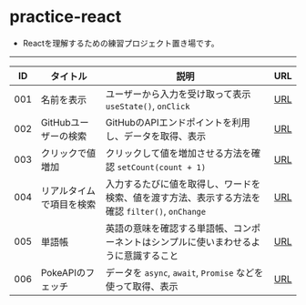 # practice-react

- Reactを理解するための練習プロジェクト置き場です。

---

| ID | タイトル | 説明 | URL |
|----------|----------|----------|----------|
| 001 | 名前を表示 | ユーザーから入力を受け取って表示 `useState()`, `onClick` | [URL](https://pss-aileen.github.io/practice-react/001-show/) |
| 002 | GitHubユーザーの検索 | GitHubのAPIエンドポイントを利用し、データを取得、表示 | [URL](https://pss-aileen.github.io/practice-react/002-search-github-user/) |
| 003 | クリックで値増加 | クリックして値を増加させる方法を確認 `setCount(count + 1)` | [URL](https://pss-aileen.github.io/practice-react/003-click-event/) |
| 004 | リアルタイムで項目を検索 | 入力するたびに値を取得し、ワードを検索、値を渡す方法、表示する方法を確認 `filter()`, `onChange` | [URL](https://pss-aileen.github.io/practice-react/004-search-string/) |
| 005 | 単語帳 | 英語の意味を確認する単語帳、コンポーネントはシンプルに使いまわせるように意識すること | [URL](https://pss-aileen.github.io/practice-react/005-vocabulary_book) | 
| 006 | PokeAPIのフェッチ | データを `async`, `await`, `Promise` などを使って取得、表示 | [URL](https://pss-aileen.github.io/practice-react/006-pokemon-app) | 